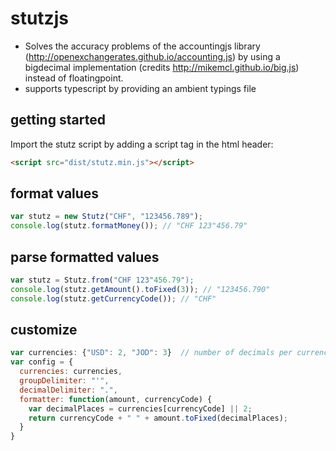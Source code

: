 # stutzjs
* Solves the accuracy problems of the accountingjs library (http://openexchangerates.github.io/accounting.js) by using a bigdecimal implementation (credits http://mikemcl.github.io/big.js) instead of floatingpoint.
* supports typescript by providing an ambient typings file

## getting started
Import the stutz script by adding a script tag in the html header:
```html
<script src="dist/stutz.min.js"></script>
```

## format values
```js
var stutz = new Stutz("CHF", "123456.789");
console.log(stutz.formatMoney()); // "CHF 123"456.79" 
```

## parse formatted values
```js
var stutz = Stutz.from("CHF 123"456.79");
console.log(stutz.getAmount().toFixed(3)); // "123456.790" 
console.log(stutz.getCurrencyCode()); // "CHF" 
```

## customize
```js
var currencies: {"USD": 2, "JOD": 3}  // number of decimals per currency 
var config = {
  currencies: currencies,
  groupDelimiter: "'",
  decimalDelimiter: ".",
  formatter: function(amount, currencyCode) {
    var decimalPlaces = currencies[currencyCode] || 2;
    return currencyCode + " " + amount.toFixed(decimalPlaces);
  }
}
```
